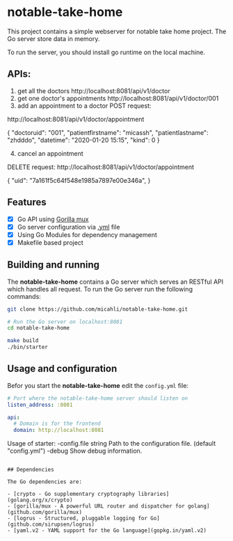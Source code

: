 # notable-take-home

This project contains a simple webserver for notable take home project. The Go server store data in memory.

To run the server, you should install go runtime on the local machine.

## APIs: 
1. get all the doctors
http://localhost:8081/api/v1/doctor
2. get one doctor's appointments
http://localhost:8081/api/v1/doctor/001
3. add an appointment to a doctor
POST request:

http://localhost:8081/api/v1/doctor/appointment

{
  "doctoruid": "001",
  "patientfirstname": "micassh",
  "patientlastname": "zhdddo",
  "datetime": "2020-01-20 15:15",
  "kind": 0
}

4. cancel an appointment

DELETE request:
http://localhost:8081/api/v1/doctor/appointment

{
  "uid": "7a161f5c64f548e1985a7897e00e346a",
}


## Features

- [x] Go API using [Gorilla mux](github.com/gorilla/mux)
- [x] Go server configuration via [.yml](gopkg.in/yaml.v2) file
- [x] Using Go Modules for dependency management
- [x] Makefile based project

## Building and running

The **notable-take-home** contains a Go server which serves an RESTful API which handles all request. To run the Go server run the following commands:

```sh
git clone https://github.com/micahli/notable-take-home.git

# Run the Go server on localhost:8081
cd notable-take-home

make build
./bin/starter
```

## Usage and configuration

Befor you start the **notable-take-home** edit the `config.yml` file:

```yaml
# Port where the notable-take-home server should listen on
listen_address: :8081

api:
  # Domain is for the frontend
  domain: http://localhost:8081


```
Usage of starter:
  -config.file string
      Path to the configuration file. (default "config.yml")
  -debug
      Show debug information.
```

## Dependencies

The Go dependencies are:

- [crypto - Go supplementary cryptography libraries](golang.org/x/crypto)
- [gorilla/mux - A powerful URL router and dispatcher for golang](github.com/gorilla/mux)
- [logrus - Structured, pluggable logging for Go](github.com/sirupsen/logrus)
- [yaml.v2 - YAML support for the Go language](gopkg.in/yaml.v2)
